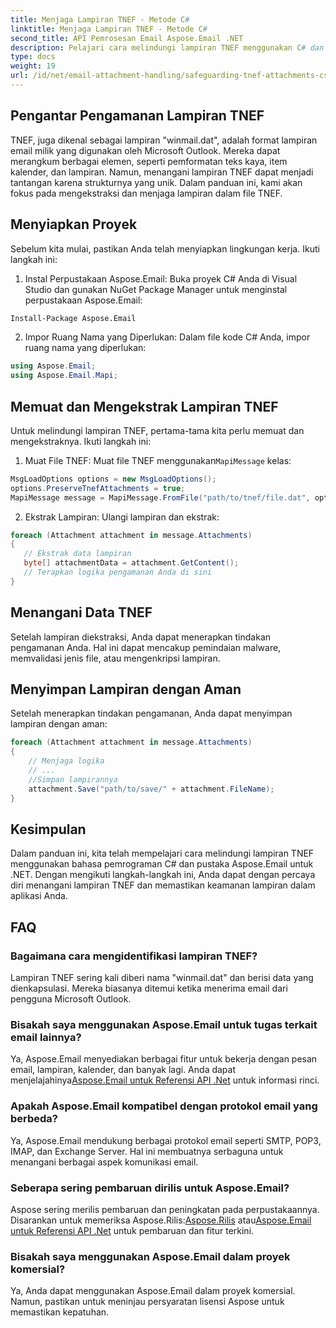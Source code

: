 ```yaml
---
title: Menjaga Lampiran TNEF - Metode C#
linktitle: Menjaga Lampiran TNEF - Metode C#
second_title: API Pemrosesan Email Aspose.Email .NET
description: Pelajari cara melindungi lampiran TNEF menggunakan C# dan Aspose.Email untuk .NET. Panduan langkah demi langkah dengan kode sumber disertakan.
type: docs
weight: 19
url: /id/net/email-attachment-handling/safeguarding-tnef-attachments-csharp-method/
---
```


## Pengantar Pengamanan Lampiran TNEF

TNEF, juga dikenal sebagai lampiran "winmail.dat", adalah format lampiran email milik yang digunakan oleh Microsoft Outlook. Mereka dapat merangkum berbagai elemen, seperti pemformatan teks kaya, item kalender, dan lampiran. Namun, menangani lampiran TNEF dapat menjadi tantangan karena strukturnya yang unik. Dalam panduan ini, kami akan fokus pada mengekstraksi dan menjaga lampiran dalam file TNEF.

## Menyiapkan Proyek

Sebelum kita mulai, pastikan Anda telah menyiapkan lingkungan kerja. Ikuti langkah ini:

1. Instal Perpustakaan Aspose.Email: Buka proyek C# Anda di Visual Studio dan gunakan NuGet Package Manager untuk menginstal perpustakaan Aspose.Email:

```bash
Install-Package Aspose.Email
```

2. Impor Ruang Nama yang Diperlukan: Dalam file kode C# Anda, impor ruang nama yang diperlukan:

```csharp
using Aspose.Email;
using Aspose.Email.Mapi;
```

## Memuat dan Mengekstrak Lampiran TNEF

Untuk melindungi lampiran TNEF, pertama-tama kita perlu memuat dan mengekstraknya. Ikuti langkah ini:

1.  Muat File TNEF: Muat file TNEF menggunakan`MapiMessage` kelas:

```csharp
MsgLoadOptions options = new MsgLoadOptions();
options.PreserveTnefAttachments = true;
MapiMessage message = MapiMessage.FromFile("path/to/tnef/file.dat", options);
```

2. Ekstrak Lampiran: Ulangi lampiran dan ekstrak:

```csharp
foreach (Attachment attachment in message.Attachments)
{
   // Ekstrak data lampiran
   byte[] attachmentData = attachment.GetContent();
   // Terapkan logika pengamanan Anda di sini
}
```

## Menangani Data TNEF

Setelah lampiran diekstraksi, Anda dapat menerapkan tindakan pengamanan Anda. Hal ini dapat mencakup pemindaian malware, memvalidasi jenis file, atau mengenkripsi lampiran.

## Menyimpan Lampiran dengan Aman

Setelah menerapkan tindakan pengamanan, Anda dapat menyimpan lampiran dengan aman:

```csharp
foreach (Attachment attachment in message.Attachments)
{
    // Menjaga logika
    // ...
    //Simpan lampirannya
    attachment.Save("path/to/save/" + attachment.FileName);
}
```

## Kesimpulan

Dalam panduan ini, kita telah mempelajari cara melindungi lampiran TNEF menggunakan bahasa pemrograman C# dan pustaka Aspose.Email untuk .NET. Dengan mengikuti langkah-langkah ini, Anda dapat dengan percaya diri menangani lampiran TNEF dan memastikan keamanan lampiran dalam aplikasi Anda.

## FAQ

### Bagaimana cara mengidentifikasi lampiran TNEF?

Lampiran TNEF sering kali diberi nama "winmail.dat" dan berisi data yang dienkapsulasi. Mereka biasanya ditemui ketika menerima email dari pengguna Microsoft Outlook.

### Bisakah saya menggunakan Aspose.Email untuk tugas terkait email lainnya?

 Ya, Aspose.Email menyediakan berbagai fitur untuk bekerja dengan pesan email, lampiran, kalender, dan banyak lagi. Anda dapat menjelajahinya[Aspose.Email untuk Referensi API .Net](https://reference.aspose.com/email/net) untuk informasi rinci.

### Apakah Aspose.Email kompatibel dengan protokol email yang berbeda?

Ya, Aspose.Email mendukung berbagai protokol email seperti SMTP, POP3, IMAP, dan Exchange Server. Hal ini membuatnya serbaguna untuk menangani berbagai aspek komunikasi email.

### Seberapa sering pembaruan dirilis untuk Aspose.Email?

Aspose sering merilis pembaruan dan peningkatan pada perpustakaannya. Disarankan untuk memeriksa Aspose.Rilis:[Aspose.Rilis](https://releases.aspose.com/email/net/) atau[Aspose.Email untuk Referensi API .Net](https://reference.aspose.com/email/net) untuk pembaruan dan fitur terkini.

### Bisakah saya menggunakan Aspose.Email dalam proyek komersial?

Ya, Anda dapat menggunakan Aspose.Email dalam proyek komersial. Namun, pastikan untuk meninjau persyaratan lisensi Aspose untuk memastikan kepatuhan.